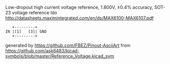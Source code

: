 Low-dropout high current voltage reference, 1.800V, ±0.4% accuracy, SOT-23
voltage reference ldo
http://datasheets.maximintegrated.com/en/ds/MAX6100-MAX6107.pdf


	   +---------+
	IN |[1]   [3]| GND
	   +---------+


generated by https://github.com/FBEZ/Pinout-AsciiArt from https://github.com/ask6483/kicad-symbols/blob/master/Reference_Voltage.kicad_sym